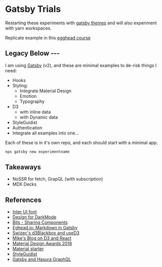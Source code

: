 # Gatsby Trials

Restarting these experiments with [gatsby themes](https://www.gatsbyjs.org/docs/themes/)
and will also experiment with yarn workspaces.

Replicate example in this [egghead course](https://egghead.io/courses/gatsby-theme-authoring)

## Legacy Below ---

I am using [Gatsby](https://www.gatsbyjs.org/) (v2), and these are minimal examples to de-risk things I need:

- Hooks
- Styling:
  - Integrate Material Design
  - Emotion
  - Typography
- D3
  - with inline data
  - with Dynamic data
- StyleGuidist
- Authentication
- Integrate all examples into one...

Each of these is in it's own repo, and each should start with a minimal app.

```bash
npx gatsby new experimentname
```

## Takeaways

- NoSSR for fetch, GrapQL (with subscription)
- MDX Decks

## References

- [Inter UI font](https://rsms.me/inter/)
- [Design for DarkMode](https://stuffandnonsense.co.uk/blog/redesigning-your-product-and-website-for-dark-mode)
- [Bits - Sharing Components](https://bitsrc.io/)
- [Eghead.io: Markdown in Gatsby](https://egghead.io/lessons/gatsby-format-markdown-files-for-gatsby-js)
- [Swizec's d3Blackbox and useD3](https://swizec.com/blog/announcing-d3blackbox-used3/swizec/8703?__s=ui6bft3mqwotihs8qbnu)
- [Mike's Blog on D3 and React](https://mikewilliamson.wordpress.com/2016/06/03/d3-and-react-3-ways/)
- [Material Design Awards 2018](https://design.google/library/material-design-awards-2018/)
- [Material starter](https://github.com/Vagr9K/gatsby-material-starter)
- [StyleGuidist](https://github.com/styleguidist/react-styleguidist)
- [Gatsby and Hasura GraphQL](https://blog.hasura.io/create-gatsby-sites-using-graphql-on-postgres-603b5dd1e516)
